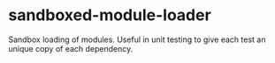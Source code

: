# sandboxed-module-loader
Sandbox loading of modules. Useful in unit testing to give each test an unique copy of each dependency.
